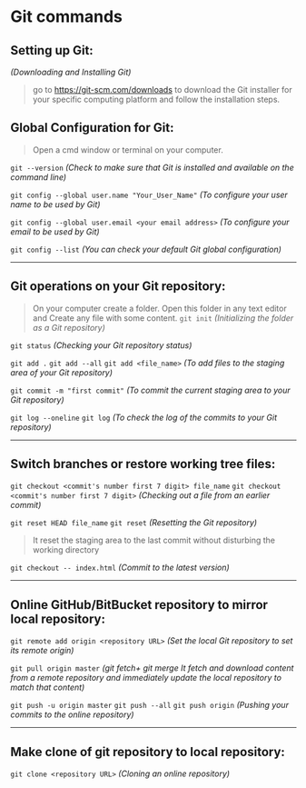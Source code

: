 # Git commands

## Setting up Git:
_(Downloading and Installing Git)_

>go to https://git-scm.com/downloads to download the Git installer for your specific computing platform and follow the installation steps.

## Global Configuration for Git:
>Open a cmd window or terminal on your computer.

`git --version` _(Check to make sure that Git is installed and available on the command line)_

`git config --global user.name "Your_User_Name"` _(To configure your user name to be used by Git)_

`git config --global user.email <your email address>` _(To configure your email to be used by Git)_

`git config --list` _(You can check your default Git global configuration)_
***

## Git operations on your Git repository:
>On your computer create a folder. Open this folder in any text editor and Create any file with some content.
`git init` _(Initializing the folder as a Git repository)_

`git status` _(Checking your Git repository status)_

`git add .`
`git add --all`
`git add <file_name>` _(To add files to the staging area of your Git repository)_

`git commit -m "first commit"` _(To commit the current staging area to your Git repository)_

`git log --oneline`
`git log` _(To check the log of the commits to your Git repository)_
***

## Switch branches or restore working tree files:
`git checkout <commit's number first 7 digit> file_name`
`git checkout <commit's number first 7 digit>` _(Checking out a file from an earlier commit)_

`git reset HEAD file_name`
`git reset` _(Resetting the Git repository)_
 >It reset the staging area to the last commit without disturbing the working directory

`git checkout -- index.html` _(Commit to the latest version)_
***

## Online GitHub/BitBucket repository to mirror local repository:
`git remote add origin <repository URL>` _(Set the local Git repository to set its remote origin)_

`git pull origin master` _(git fetch+ git merge It fetch and download content from a remote repository and immediately update the local repository to match that content)_

`git push -u origin master`
`git push --all`
`git push origin` _(Pushing your commits to the online repository)_
***

## Make clone of git repository to local repository:
`git clone <repository URL>` _(Cloning an online repository)_
